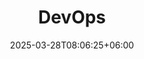 ---
title: DevOps
date: 2025-03-28T08:06:25+06:00
description: DevOps 관련 포스팅
menu:
  sidebar:
    name: DevOps
    identifier: sub-devops
    parent: dev
    weight: 10
---